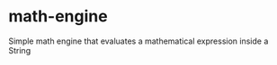 math-engine
===========

Simple math engine that evaluates a mathematical expression inside a String